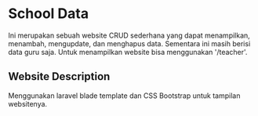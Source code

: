 # School Data

Ini merupakan sebuah website CRUD sederhana yang dapat menampilkan, menambah, mengupdate, dan menghapus data. Sementara ini masih berisi data guru saja. Untuk menampilkan website bisa menggunakan '/teacher'.

## Website Description

Menggunakan laravel blade template dan CSS Bootstrap untuk tampilan websitenya.
